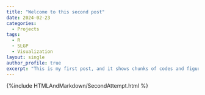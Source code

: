 ```yaml
---
title: "Welcome to this second post"
date: 2024-02-23
categories:
  - Projects
tags:
  - R
  - SLGP
  - Visualization
layout: single
author_profile: true
excerpt: "This is my first post, and it shows chunks of codes and figures directly from a Rmarkdown file. "
---
```


{%include HTMLAndMarkdown/SecondAttempt.html %}

